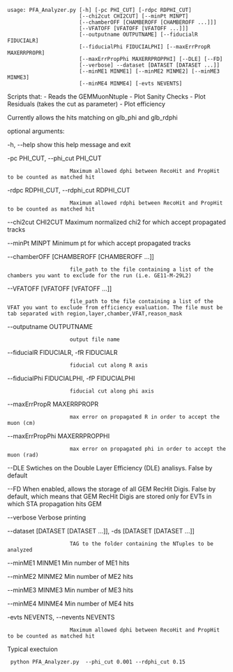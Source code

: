 ```
usage: PFA_Analyzer.py [-h] [-pc PHI_CUT] [-rdpc RDPHI_CUT]
                       [--chi2cut CHI2CUT] [--minPt MINPT]
                       [--chamberOFF [CHAMBEROFF [CHAMBEROFF ...]]]
                       [--VFATOFF [VFATOFF [VFATOFF ...]]]
                       [--outputname OUTPUTNAME] [--fiducialR FIDUCIALR]
                       [--fiducialPhi FIDUCIALPHI] [--maxErrPropR MAXERRPROPR]
                       [--maxErrPropPhi MAXERRPROPPHI] [--DLE] [--FD]
                       [--verbose] --dataset [DATASET [DATASET ...]]
                       [--minME1 MINME1] [--minME2 MINME2] [--minME3 MINME3]
                       [--minME4 MINME4] [-evts NEVENTS]
```
Scripts that: 
	- Reads the GEMMuonNtuple
	- Plot Sanity Checks
	- Plot Residuals (takes the cut as parameter)
	- Plot efficiency

Currently allows the hits matching on glb_phi and glb_rdphi



optional arguments:

  -h, --help            show this help message and exit

  -pc PHI_CUT, --phi_cut PHI_CUT

                        Maximum allowed dphi between RecoHit and PropHit to be counted as matched hit

  -rdpc RDPHI_CUT, --rdphi_cut RDPHI_CUT

                        Maximum allowed rdphi between RecoHit and PropHit to be counted as matched hit

  --chi2cut CHI2CUT     Maximum normalized chi2 for which accept propagated tracks

  --minPt MINPT         Minimum pt for which accept propagated tracks

  --chamberOFF [CHAMBEROFF [CHAMBEROFF ...]]

                        file_path to the file containing a list of the chambers you want to exclude for the run (i.e. GE11-M-29L2)

  --VFATOFF [VFATOFF [VFATOFF ...]]

                        file_path to the file containing a list of the VFAT you want to exclude from efficiency evaluation. The file must be tab separated with region,layer,chamber,VFAT,reason_mask

  --outputname OUTPUTNAME

                        output file name

  --fiducialR FIDUCIALR, -fR FIDUCIALR

                        fiducial cut along R axis

  --fiducialPhi FIDUCIALPHI, -fP FIDUCIALPHI

                        fiducial cut along phi axis

  --maxErrPropR MAXERRPROPR

                        max error on propagated R in order to accept the muon (cm)

  --maxErrPropPhi MAXERRPROPPHI

                        max error on propagated phi in order to accept the muon (rad)

  --DLE                 Swtiches on the Double Layer Efficiency (DLE) analisys. False by default

  --FD                  When enabled, allows the storage of all GEM RecHit Digis. False by default, which means that GEM RecHit Digis are stored only for EVTs in which STA propagation hits GEM

  --verbose             Verbose printing

  --dataset [DATASET [DATASET ...]], -ds [DATASET [DATASET ...]]

                        TAG to the folder containing the NTuples to be analyzed

  --minME1 MINME1       Min number of ME1 hits

  --minME2 MINME2       Min number of ME2 hits

  --minME3 MINME3       Min number of ME3 hits

  --minME4 MINME4       Min number of ME4 hits

  -evts NEVENTS, --nevents NEVENTS

                        Maximum allowed dphi between RecoHit and PropHit to be counted as matched hit



Typical exectuion

	 python PFA_Analyzer.py  --phi_cut 0.001 --rdphi_cut 0.15
